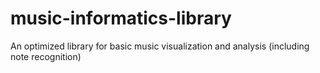 # music-informatics-library
An optimized library for basic music visualization and analysis (including note recognition)
